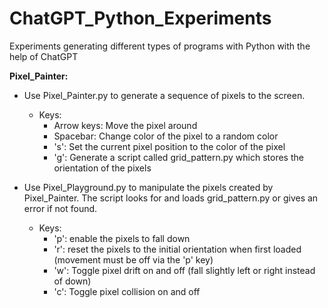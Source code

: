 # ChatGPT_Python_Experiments
Experiments generating different types of programs with Python with the help of ChatGPT

**Pixel_Painter:**
- Use Pixel_Painter.py to generate a sequence of pixels to the screen. 
 	- Keys:
  		- Arrow keys: Move the pixel around
  		- Spacebar: Change color of the pixel to a random color
  		- 's': Set the current pixel position to the color of the pixel
  		- 'g': Generate a script called grid_pattern.py which stores the orientation of the pixels 

- Use Pixel_Playground.py to manipulate the pixels created by Pixel_Painter. The script looks for and loads grid_pattern.py or gives an error if not found. 
	- Keys:
		- 'p': enable the pixels to fall down 
		- 'r': reset the pixels to the initial orientation when first loaded (movement must be off via the 'p' key)
		- 'w': Toggle pixel drift on and off (fall slightly left or right instead of down)
		- 'c': Toggle pixel collision on and off 

